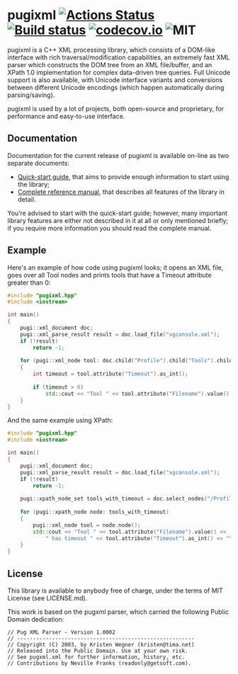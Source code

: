 pugixml [![Actions Status](https://github.com/zeux/pugixml/workflows/build/badge.svg)](https://github.com/zeux/pugixml/actions) [![Build status](https://ci.appveyor.com/api/projects/status/9hdks1doqvq8pwe7/branch/master?svg=true)](https://ci.appveyor.com/project/zeux/pugixml) [![codecov.io](https://codecov.io/github/zeux/pugixml/coverage.svg?branch=master)](https://codecov.io/github/zeux/pugixml?branch=master) ![MIT](https://img.shields.io/badge/license-MIT-blue.svg)
=======

pugixml is a C++ XML processing library, which consists of a DOM-like interface with rich traversal/modification
capabilities, an extremely fast XML parser which constructs the DOM tree from an XML file/buffer, and an XPath 1.0
implementation for complex data-driven tree queries. Full Unicode support is also available, with Unicode interface
variants and conversions between different Unicode encodings (which happen automatically during parsing/saving).

pugixml is used by a lot of projects, both open-source and proprietary, for performance and easy-to-use interface.

## Documentation

Documentation for the current release of pugixml is available on-line as two separate documents:

* [Quick-start guide](https://pugixml.org/docs/quickstart.html), that aims to provide enough information to start using the library;
* [Complete reference manual](https://pugixml.org/docs/manual.html), that describes all features of the library in detail.

You’re advised to start with the quick-start guide; however, many important library features are either not described in it at all or only mentioned briefly; if you require more information you should read the complete manual.

## Example

Here's an example of how code using pugixml looks; it opens an XML file, goes over all Tool nodes and prints tools that have a Timeout attribute greater than 0:

```c++
#include "pugixml.hpp"
#include <iostream>

int main()
{
    pugi::xml_document doc;
    pugi::xml_parse_result result = doc.load_file("xgconsole.xml");
    if (!result)
        return -1;
        
    for (pugi::xml_node tool: doc.child("Profile").child("Tools").children("Tool"))
    {
        int timeout = tool.attribute("Timeout").as_int();
        
        if (timeout > 0)
            std::cout << "Tool " << tool.attribute("Filename").value() << " has timeout " << timeout << "\n";
    }
}
```

And the same example using XPath:

```c++
#include "pugixml.hpp"
#include <iostream>

int main()
{
    pugi::xml_document doc;
    pugi::xml_parse_result result = doc.load_file("xgconsole.xml");
    if (!result)
        return -1;
        
    pugi::xpath_node_set tools_with_timeout = doc.select_nodes("/Profile/Tools/Tool[@Timeout > 0]");
    
    for (pugi::xpath_node node: tools_with_timeout)
    {
        pugi::xml_node tool = node.node();
        std::cout << "Tool " << tool.attribute("Filename").value() <<
            " has timeout " << tool.attribute("Timeout").as_int() << "\n";
    }
}
```


## License

This library is available to anybody free of charge, under the terms of MIT License (see LICENSE.md).

This work is based on the pugxml parser, which carried the following Public Domain dedication:

    // Pug XML Parser - Version 1.0002
    // --------------------------------------------------------
    // Copyright (C) 2003, by Kristen Wegner (kristen@tima.net)
    // Released into the Public Domain. Use at your own risk.
    // See pugxml.xml for further information, history, etc.
    // Contributions by Neville Franks (readonly@getsoft.com).
